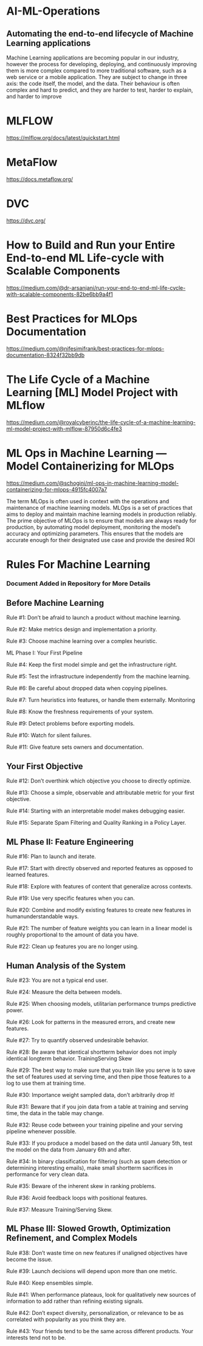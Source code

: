 # AI-ML-Operations
## Automating the end-to-end lifecycle of Machine Learning applications  

Machine Learning applications are becoming popular in our industry, however the process for developing, deploying, and continuously improving them is more complex compared to more traditional software, such as a web service or a mobile application. They are subject to change in three axis: the code itself, the model, and the data. Their behaviour is often complex and hard to predict, and they are harder to test, harder to explain, and harder to improve

# MLFLOW

https://mlflow.org/docs/latest/quickstart.html

# MetaFlow

https://docs.metaflow.org/

# DVC 
https://dvc.org/

# How to Build and Run your Entire End-to-end ML Life-cycle with Scalable Components
https://medium.com/@dr-arsanjani/run-your-end-to-end-ml-life-cycle-with-scalable-components-82be6bb9a4f1

# Best Practices for MLOps Documentation
https://medium.com/@nifesimifrank/best-practices-for-mlops-documentation-8324f32bb9db

# The Life Cycle of a Machine Learning [ML] Model Project with MLflow
https://medium.com/@royalcyberinc/the-life-cycle-of-a-machine-learning-ml-model-project-with-mlflow-87950d6c4fe3

# ML Ops in Machine Learning — Model Containerizing for MLOps
https://medium.com/@schogini/ml-ops-in-machine-learning-model-containerizing-for-mlops-4915fc4007a7

The term MLOps is often used in context with the operations and maintenance of machine learning models. MLOps is a set of practices that aims to deploy and maintain machine learning models in production reliably. The prime objective of MLOps is to ensure that models are always ready for production, by automating model deployment, monitoring the model’s accuracy and optimizing parameters. This ensures that the models are accurate enough for their designated use case and provide the desired ROI

# Rules For Machine Learning 
### Document Added in Repository for More Details 

## Before Machine Learning

Rule #1: Don’t be afraid to launch a product without machine learning.

Rule #2: Make metrics design and implementation a priority.

Rule #3: Choose machine learning over a complex heuristic.

ML Phase I: Your First Pipeline

Rule #4: Keep the first model simple and get the infrastructure right.

Rule #5: Test the infrastructure independently from the machine learning.

Rule #6: Be careful about dropped data when copying pipelines.

Rule #7: Turn heuristics into features, or handle them externally.
Monitoring

Rule #8: Know the freshness requirements of your system.

Rule #9: Detect problems before exporting models.

Rule #10: Watch for silent failures.

Rule #11: Give feature sets owners and documentation.

## Your First Objective

Rule #12: Don’t overthink which objective you choose to directly optimize.

Rule #13: Choose a simple, observable and attributable metric for your first
objective.

Rule #14: Starting with an interpretable model makes debugging easier.

Rule #15: Separate Spam Filtering and Quality Ranking in a Policy Layer.

## ML Phase II: Feature Engineering

Rule #16: Plan to launch and iterate.

Rule #17: Start with directly observed and reported features as opposed to learned
features.

Rule #18: Explore with features of content that generalize across contexts.

Rule #19: Use very specific features when you can.

Rule #20: Combine and modify existing features to create new features in
humanunderstandable
ways.

Rule #21: The number of feature weights you can learn in a linear model is roughly
proportional to the amount of data you have.

Rule #22: Clean up features you are no longer using.

## Human Analysis of the System

Rule #23: You are not a typical end user.

Rule #24: Measure the delta between models.

Rule #25: When choosing models, utilitarian performance trumps predictive power.

Rule #26: Look for patterns in the measured errors, and create new features.

Rule #27: Try to quantify observed undesirable behavior.

Rule #28: Be aware that identical shortterm
behavior does not imply identical
longterm
behavior.
TrainingServing
Skew

Rule #29: The best way to make sure that you train like you serve is to save the set
of features used at serving time, and then pipe those features to a log to use them at
training time.

Rule #30: Importance weight sampled data, don’t arbitrarily drop it!

Rule #31: Beware that if you join data from a table at training and serving time, the
data in the table may change.

Rule #32: Reuse
code between your training pipeline and your serving pipeline
whenever possible.

Rule #33: If you produce a model based on the data until January 5th, test the model
on the data from January 6th and after.

Rule #34: In binary classification for filtering (such as spam detection or determining
interesting emails),
make small shortterm
sacrifices in performance for very clean
data.

Rule #35: Beware of the inherent skew in ranking problems.

Rule #36: Avoid feedback loops with positional features.

Rule #37: Measure Training/Serving Skew.

## ML Phase III: Slowed Growth, Optimization Refinement, and Complex Models

Rule #38: Don’t waste time on new features if unaligned objectives have become the
issue.

Rule #39: Launch decisions will depend upon more than one metric.

Rule #40: Keep ensembles simple.

Rule #41: When performance plateaus, look for qualitatively new sources of
information to add rather than refining existing signals.

Rule #42: Don’t expect diversity, personalization, or relevance to be as correlated
with popularity as you think they are.

Rule #43: Your friends tend to be the same across different products. Your interests
tend not to be.
